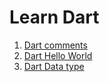 # Learn Dart

1. [Dart comments](https://github.com/azbba/dart/blob/main/lib/resources/001-comments.md)
2. [Dart Hello World](https://github.com/azbba/dart/blob/main/lib/resources/002-helloWorld.md)
3. [Dart Data type](https://github.com/azbba/dart/blob/main/lib/resources/003-datatype.md)